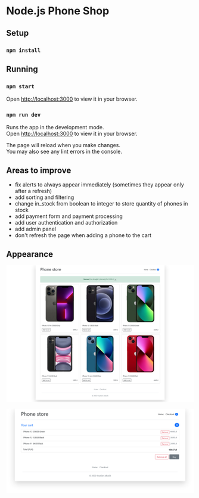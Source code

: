 # Node.js Phone Shop

## Setup

### `npm install`

## Running
### `npm start`

Open [http://localhost:3000](http://localhost:3000) to view it in your browser.

### `npm run dev`

Runs the app in the development mode.\
Open [http://localhost:3000](http://localhost:3000) to view it in your browser.

The page will reload when you make changes.\
You may also see any lint errors in the console.

## Areas to improve

- fix alerts to always appear immediately (sometimes they appear only after a refresh)
- add sorting and filtering
- change in_stock from boolean to integer to store quantity of phones in stock
- add payment form and payment processing
- add user authentication and authorization
- add admin panel
- don't refresh the page when adding a phone to the cart


## Appearance

![image](public/img/home_page.png)

![image](public/img/checkout.png)
